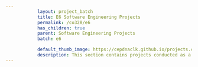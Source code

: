 ```yaml
---
            layout: project_batch
            title: E6 Software Engineering Projects
            permalink: /co328/e6
            has_children: true
            parent: Software Engineering Projects
            batch: e6

            default_thumb_image: https://cepdnaclk.github.io/projects.ce.pdn.ac.lk/data/categories/co328/thumbnail.jpg
            description: This section contains projects conducted as a partial requirement to complete the course CO328 - Software Engineering. Usually, these projects are conducted by groups of 3 students. The course focus on using software architectures and software project management experience.
---
```

